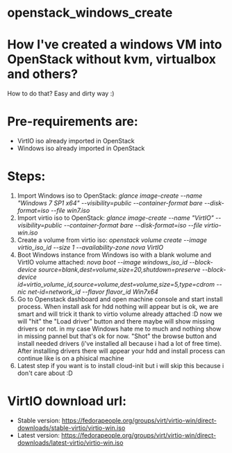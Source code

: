# openstack_windows_create
# How I've created a windows VM into OpenStack without kvm, virtualbox and others?

How to do that?
Easy and dirty way :)

# Pre-requirements are:
- VirtIO iso already imported in OpenStack
- Windows iso already imported in OpenStack

# Steps:
1) Import Windows iso to OpenStack: *glance image-create --name "Windows 7 SP1 x64" --visibility=public --container-format bare --disk-format=iso --file win7.iso*
2) Import virtio iso to OpenStack: *glance image-create --name "VirtIO" --visibility=public --container-format bare --disk-format=iso --file virtio-win.iso*
3) Create a volume from virtio iso: *openstack volume create --image virtio_iso_id --size 1 --availability-zone nova VirtIO*
4) Boot Windows instance from Windows iso with a blank wolume and VirtIO volume attached: *nova boot --image windows_iso_id --block-device source=blank,dest=volume,size=20,shutdown=preserve --block-device id=virtio_volume_id,source=volume,dest=volume,size=5,type=cdrom --nic net-id=network_id  --flavor flavor_id  Win7x64*
5) Go to Openstack dashboard and open machine console and start install process. When install ask for hdd nothing will appear but is ok, we are smart and will trick it thank to virtio volume already attached :D now we will "hit" the "Load driver" button and there maybe will show missing drivers or not. in my case Windows hate me to much and nothing show in missing pannel but that's ok for now. "Shot" the browse button and install needed drivers (i've installed all because i had a lot of free time). After installing drivers there will appear your hdd and install process can continue like is on a phisical machine
6) Latest step if you want is to install cloud-init but i will skip this because i don't care about :D

# VirtIO download url:
- Stable version: https://fedorapeople.org/groups/virt/virtio-win/direct-downloads/stable-virtio/virtio-win.iso
- Latest version: https://fedorapeople.org/groups/virt/virtio-win/direct-downloads/latest-virtio/virtio-win.iso
